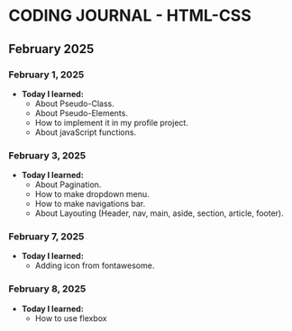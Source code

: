 # CODING JOURNAL - HTML-CSS

## February 2025
### February 1, 2025
- **Today I learned:** 
  - About Pseudo-Class.
  - About Pseudo-Elements.
  - How to implement it in my profile project.
  - About javaScript functions.

### February 3, 2025
- **Today I learned:** 
  - About Pagination.
  - How to make dropdown menu.
  - How to make navigations bar.
  - About Layouting (Header, nav, main, aside, section, article, footer).

### February 7, 2025
- **Today I learned:**
  - Adding icon from fontawesome.

### February 8, 2025
- **Today I learned:**
  - How to use flexbox